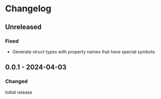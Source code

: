 # Changelog

## Unreleased

### Fixed

- Generate struct types with property names that have special symbols.

## 0.0.1 - 2024-04-03

### Changed

Initial release
